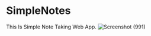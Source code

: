 # SimpleNotes
This Is Simple Note Taking Web App.
![Screenshot (991)](https://github.com/mdsheesh/SimpleNote/assets/162016993/032b897a-996d-4ce9-b786-e39a86286696)
